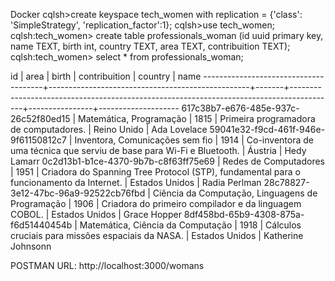 Docker
cqlsh>create keyspace tech_women with replication = {'class': 'SimpleStrategy', 'replication_factor':1};
cqlsh>use tech_women;
cqlsh:tech_women> create table professionals_woman (id uuid primary key, name TEXT, birth int, country TEXT, area TEXT, contribuition TEXT);
cqlsh:tech_women> select * from professionals_woman;

 id                                   | area                                             | birth | contribuition                                                                           | country        | name
--------------------------------------+--------------------------------------------------+-------+-----------------------------------------------------------------------------------------+----------------+--------------------
 617c38b7-e676-485e-937c-26c52f80ed15 |                          Matemática, Programação |  1815 |                                                  Primeira programadora de computadores. |    Reino Unido |       Ada Lovelace
 59041e32-f9cd-461f-946e-9f61150812c7 |                  Inventora, Comunicações sem fio |  1914 |                  Co-inventora de uma técnica que serviu de base para Wi-Fi e Bluetooth. |        Áustria |        Hedy Lamarr
 0c2d13b1-b1ce-4370-9b7b-c8f63ff75e69 |                            Redes de Computadores |  1951 | Criadora do Spanning Tree Protocol (STP), fundamental para o funcionamento da Internet. | Estados Unidos |      Radia Perlman
 28c78827-3e12-47bc-96a9-92522cb76fbd | Ciência da Computação, Linguagens de Programação |  1906 |                                   Criadora do primeiro compilador e da linguagem COBOL. | Estados Unidos |       Grace Hopper
 8df458bd-65b9-4308-875a-f6d51440454b |                Matemática, Ciência da Computação |  1918 |                                       Cálculos cruciais para missões espaciais da NASA. | Estados Unidos | Katherine Johnsonn

POSTMAN URL: http://localhost:3000/womans
